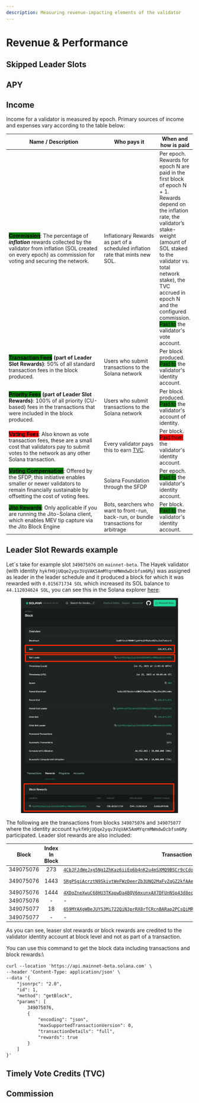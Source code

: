 ```yaml
---
description: Measuring revenue-impacting elements of the validator
---
```


# Revenue & Performance

## Skipped Leader Slots

## APY

## Income

Income for a validator is measured by epoch. Primary sources of income and expenses vary according to the table below:

<table><thead><tr><th width="356.01171875">Name / Description</th><th width="180.3203125">Who pays it</th><th>When and how is paid</th></tr></thead><tbody><tr><td><mark style="background-color:green;"><strong>Commission</strong></mark>: The percentage of <em><strong>inflation</strong></em> rewards collected by the validator from inflation (SOL created on every epoch) as commission for voting and securing the network.</td><td>Inflationary Rewards as part of a scheduled inflation rate that mints new SOL.</td><td>Per epoch. Rewards for epoch N are paid in the first block of epoch N + 1. Rewards depend on the inflation rate, the validator’s stake-weight (amount of SOL staked to the validator vs. total network stake), the TVC accrued in epoch N and the configured commission.<br><mark style="background-color:green;">Paid to</mark> the validator's vote account.</td></tr><tr><td><mark style="background-color:green;"><strong>Transaction Fees</strong></mark><strong> (part of Leader Slot Rewards)</strong>: 50% of all standard transaction fees in the block produced.</td><td>Users who submit transactions to the Solana network</td><td>Per block produced.<br><mark style="background-color:green;">Paid to</mark> the validator's identity account.</td></tr><tr><td><mark style="background-color:green;"><strong>Priority Fees</strong></mark><strong> (part of Leader Slot Rewards)</strong>: 100% of all priority (CU-based) fees in the transactions that were included in the block produced.</td><td>Users who submit transactions to the Solana network</td><td>Per block produced.<br><mark style="background-color:green;">Paid to</mark> the validator's account of identity.</td></tr><tr><td><mark style="background-color:red;"><strong>Voting Fees</strong></mark>: Also known as vote transaction fees, these are a small cost that validators pay to submit votes to the network as any other Solana transaction.</td><td>Every validator pays this to earn <a href="revenue-and-performance.md#timely-vote-credits-tvc">TVC</a>.</td><td>Per block.<br><mark style="background-color:red;">Paid from</mark> the validator's identity account.</td></tr><tr><td><mark style="background-color:green;"><strong>Voting Compensation</strong></mark>: Offered by the SFDP, this initiative enables smaller or newer validators to remain financially sustainable by offsetting the cost of voting fees.</td><td>Solana Foundation through the SFDP</td><td>Per epoch.<br><mark style="background-color:green;">Paid to</mark> the validator's identity account.</td></tr><tr><td><mark style="background-color:green;"><strong>Jito Rewards</strong></mark>: Only applicable if you are running the Jito-Solana client, which enables MEV tip capture via the Jito Block Engine</td><td>Bots, searchers who want to front-run, back-run, or bundle transactions for arbitrage</td><td>Per block.<br><mark style="background-color:green;">Paid to</mark> the validator's identity account.</td></tr></tbody></table>

## Leader Slot Rewards example

Let´s take for example slot `349075076`  on `mainnet-beta`. The Hayek validator (with identity `hykfH9jUQqe2yqv3VqVAK5AmMYqrmMWmdwDcbfsm6My`) was assigned as leader in the leader schedule and it produced a block for which it was rewarded with `0.015671734 SOL` which increased its SOL balance to `44.112034624 SOL`, you can see this in the Solana explorer [here](https://explorer.solana.com/block/349075076/rewards):

<figure><img src="../.gitbook/assets/image.png" alt=""><figcaption></figcaption></figure>

The following are the transactions from blocks `349075076` and `349075077` where the identity account `hykfH9jUQqe2yqv3VqVAK5AmMYqrmMWmdwDcbfsm6My` participated. Leader slot rewards are also included:

| Block     | Index In Block | Transaction ID                                                                                                                                                                                                        | Pre-Balance | Post-Balance | Balance Change | Block Reward |               Description              |
| --------- | :------------: | --------------------------------------------------------------------------------------------------------------------------------------------------------------------------------------------------------------------- | ----------- | ------------ | :------------: | ------------ | :------------------------------------: |
| 349075076 |       273      | [`4CbJFJdWeJxg5Ng1ZhKaz6iiEo6b4nK2u4mSXMQ9BSCr9cCdoWG2DSthbAnFt44c6pSjwrav4RSN7MsqhzkujJas`](https://explorer.solana.com/tx/4CbJFJdWeJxg5Ng1ZhKaz6iiEo6b4nK2u4mSXMQ9BSCr9cCdoWG2DSthbAnFt44c6pSjwrav4RSN7MsqhzkujJas) | 44098438050 | 44098433050  |      -5000     | -            |        Validator vote: TowerSync       |
| 349075076 |      1443      | [`5RgPSgiAcrztN9SkivtWeFWzDeerZb3UNQ2MaFvZqGZ2kfAAeS56GdJx3gLnLQdwwTYd9fm3v9XabnkCkCNcXrgE`](https://explorer.solana.com/tx/5RgPSgiAcrztN9SkivtWeFWzDeerZb3UNQ2MaFvZqGZ2kfAAeS56GdJx3gLnLQdwwTYd9fm3v9XabnkCkCNcXrgE) | 44098433050 | 44096367890  |    -2065160    | -            | Jito: InitializeTipDistributionAccount |
| 349075076 |      1444      | [`4XDqZneXwuC68HU3TKapwDa4BQV6mxunxAX7DFUnNSp43d8ecY7y24tigbQ7R9nXexF7WEvPDi3JPM3Fi5kpnUgL`](https://explorer.solana.com/tx/4XDqZneXwuC68HU3TKapwDa4BQV6mxunxAX7DFUnNSp43d8ecY7y24tigbQ7R9nXexF7WEvPDi3JPM3Fi5kpnUgL) | 44096367890 | 44096362890  |      -5000     | -            |         Jito: ChangeTipReceiver        |
| 349075076 |        -       | -                                                                                                                                                                                                                     | 44096362890 | 44112034624  |    15671734    | 15671734     |           Leaser Slot Rewards          |
| 349075077 |       18       | [`659MYAXgWBeJUYS3Mi722QiN3prRX8rTCRcnBARap2PCsQiMRcR8DrNTTo5MoYGqyqmwgfgWeTh19gewehRCTNkU`](https://explorer.solana.com/tx/659MYAXgWBeJUYS3Mi722QiN3prRX8rTCRcnBARap2PCsQiMRcR8DrNTTo5MoYGqyqmwgfgWeTh19gewehRCTNkU) | 44112034624 | 44112029624  |      -5000     | -            |        Validator vote: TowerSync       |
| 349075077 |        -       | -                                                                                                                                                                                                                     | 44112029624 | 44124345405  |    12315781    | 12315781     |           Leaser Slot Rewards          |

As you can see, leaser slot rewards or block rewards are credited to the validator identity account at block level and not as part of a transaction.

You can use this command to get the block data including transactions and block rewards:\


```
curl --location 'https://api.mainnet-beta.solana.com' \
--header 'Content-Type: application/json' \
--data '{
    "jsonrpc": "2.0",
    "id": 1,
    "method": "getBlock",
    "params": [
        349075076,
        {
            "encoding": "json",
            "maxSupportedTransactionVersion": 0,
            "transactionDetails": "full",
            "rewards": true
        }
    ]
}'
```

## Timely Vote Credits (TVC)

## Commission

